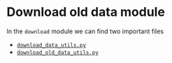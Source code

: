 # Download old data module

In the `download` module we can find two important files

* [`download_data_utils.py`](download/download-data-utils)
* [`download_old_data_utils.py`](download/download-old-data-utils)


